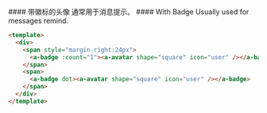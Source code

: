 <cn>
#### 带徽标的头像
通常用于消息提示。
</cn>

<us>
#### With Badge
Usually used for messages remind.
</us>

```html
<template>
  <div>
    <span style="margin-right:24px">
      <a-badge :count="1"><a-avatar shape="square" icon="user" /></a-badge>
    </span>
    <span>
      <a-badge dot><a-avatar shape="square" icon="user" /></a-badge>
    </span>
  </div>
</template>
```
